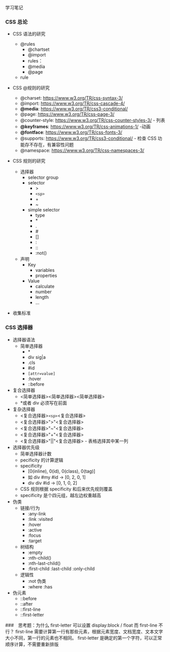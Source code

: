 学习笔记

### CSS 总论

-   CSS 语法的研究

    -   @rules
        -   @chartset
        -   @import
        -   rules：
        -   @media
        -   @page
    -   rule

-   CSS @规则的研究

    -   @charset: https://www.w3.org/TR/css-syntax-3/
    -   @import: https://www.w3.org/TR/css-cascade-4/
    -   **@media**: https://www.w3.org/TR/css3-conditional/
    -   @page: https://www.w3.org/TR/css-page-3/
    -   @counter-style: https://www.w3.org/TR/css-counter-styles-3/ - 列表
    -   **@keyframes**: https://www.w3.org/TR/css-animations-1/ -动画
    -   **@fontface**: https://www.w3.org/TR/css-fonts-3/
    -   @supports: https://www.w3.org/TR/css3-conditional/ - 检查 CSS 功能存不存在，有兼容性问题
    -   @namespace: https://www.w3.org/TR/css-namespaces-3/

-   CSS 规则的研究

    -   选择器
        -   selector group
        -   selector
            -   \>
            -   `<sp>`
            -   \+
            -   ~
        -   simple selector
            -   type
            -   \*
            -   \.
            -   \#
            -   []
            -   :
            -   ::
            -   :not()
    -   声明
        -   Key
            -   variables
            -   properties
        -   Value
            -   calculate
            -   number
            -   length
            -   ...

-   收集标准

### CSS 选择器

-   选择器语法
    -   简单选择器
        -   \*
        -   div sig|a
        -   .cls
        -   #id
        -   `[attr=value]`
        -   :hover
        -   ::before
-   复合选择器
    -   <简单选择器><简单选择器><简单选择器>
    -   \*或者 div 必须写在前面
-   复杂选择器
    -   <复合选择器>`<sp>`<复合选择器>
    -   <复合选择器>">"<复合选择器>
    -   <复合选择器>"~"<复合选择器>
    -   <复合选择器>"+"<复合选择器>
    -   <复合选择器>"||"<复合选择器> - 表格选择其中某一列
-   选择器优先级
    -   简单选择器计数
    -   pecificity 的计算逻辑
    -   specificity
        -   [0(inline), 0(id), 0(class), 0(tag)]
        -   如 div #my #id -> [0, 2, 0, 1]
        -   div div #id -> [0, 1, 0, 2]
    -   CSS 规则根据 specificity 和后来优先规则覆盖
    -   specificity 是个四元组，越左边权重越高
-   伪类
    -   链接/行为
        -   :any-link
        -   :link :visited
        -   :hover
        -   :active
        -   :focus
        -   :target
    -   树结构
        -   :empty
        -   :nth-child()
        -   :nth-last-child()
        -   :first-child :last-child :only-child
    -   逻辑性
        -   :not 伪类
        -   :where :has
-   伪元素
    -   ::before
    -   ::after
    -   ::first-line
    -   ::first-letter

###　思考题：为什么 first-letter 可以设置 display:block / float 而 first-line 不行？
first-line 需要计算第一行有那些元素，根据元素宽度、文档宽度、文本文字大小不同，第一行的元素也不相同。
first-letter 是确定的第一个字符，可以正常顺序计算，不需要重新排版
